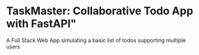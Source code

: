 # TaskMaster: Collaborative Todo App with FastAPI"
A Full Stack Web App simulating a basic list of todos supporting multiple users
